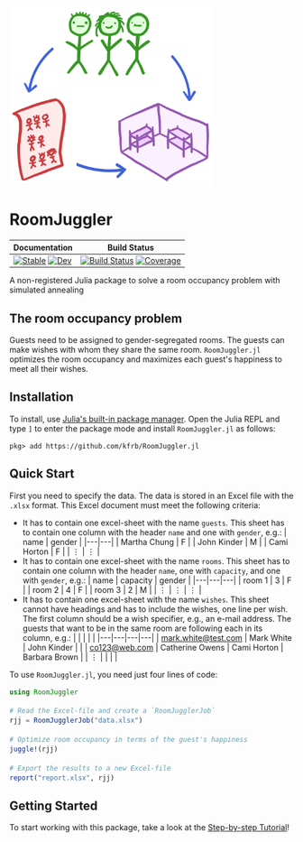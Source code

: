 <img src="docs/src/assets/logo.png" width="360" />

# RoomJuggler
|**Documentation**| **Build Status**|
|---|---|
| [![Stable](https://img.shields.io/badge/docs-stable-blue.svg)](https://kfrb.github.io/RoomJuggler.jl/stable/) [![Dev](https://img.shields.io/badge/docs-dev-blue.svg)](https://kfrb.github.io/RoomJuggler.jl/dev/) | [![Build Status](https://github.com/kfrb/RoomJuggler.jl/actions/workflows/CI.yml/badge.svg?branch=main)](https://github.com/kfrb/RoomJuggler.jl/actions/workflows/CI.yml?query=branch%3Amain) [![Coverage](https://codecov.io/gh/kfrb/RoomJuggler.jl/branch/main/graph/badge.svg)](https://codecov.io/gh/kfrb/RoomJuggler.jl) |

A non-registered Julia package to solve a room occupancy problem with simulated annealing

## The room occupancy problem
Guests need to be assigned to gender-segregated rooms. The guests can make wishes with whom they share the same room.
`RoomJuggler.jl` optimizes the room occupancy and maximizes each guest's happiness to meet all their wishes.

## Installation
To install, use [Julia's built-in package manager](https://docs.julialang.org/en/v1/stdlib/Pkg/). Open the Julia REPL and type `]` to enter the package mode and install `RoomJuggler.jl` as follows:
```shell
pkg> add https://github.com/kfrb/RoomJuggler.jl
```

## Quick Start
First you need to specify the data. The data is stored in an Excel file with the `.xlsx` format. This Excel document must meet the following criteria:
* It has to contain one excel-sheet with the name `guests`. This sheet has to contain one column with the header `name` and one with `gender`, e.g.: 
    | name | gender |
    |---|---|
    | Martha Chung | F |
    | John Kinder | M |
    | Cami Horton | F |
    | $\vdots$ | $\vdots$ |
* It has to contain one excel-sheet with the name `rooms`. This sheet has to contain one column with the header `name`, one with `capacity`, and one with `gender`, e.g.: 
    | name | capacity | gender |
    |---|---|---|
    | room 1 | 3 | F |
    | room 2 | 4 | F |
    | room 3 | 2 | M |
    | $\vdots$ | $\vdots$ | $\vdots$ |
* It has to contain one excel-sheet with the name `wishes`. This sheet cannot have headings and has to include the wishes, one line per wish. The first column should be a wish specifier, e.g., an e-mail address. The guests that want to be in the same room are following each in its column, e.g.:
    | | | | |
    |---|---|---|---|
    | mark.white@test.com | Mark White      | John Kinder | |
    | co123@web.com       | Catherine Owens | Cami Horton | Barbara Brown |
    | $\vdots$ | | | |

To use `RoomJuggler.jl`, you need just four lines of code:
```julia
using RoomJuggler

# Read the Excel-file and create a `RoomJugglerJob`
rjj = RoomJugglerJob("data.xlsx")

# Optimize room occupancy in terms of the guest's happiness
juggle!(rjj)

# Export the results to a new Excel-file
report("report.xlsx", rjj)
```

## Getting Started
To start working with this package, take a look at the [Step-by-step Tutorial](https://kfrb.github.io/RoomJuggler.jl/dev/step_by_step/)!